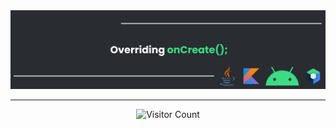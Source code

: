<div align="center">
  <img src="banner.png" alt="Banner" />
</div>

---

<div align="center">
  <img src="https://hits.sh/github.com/gangulwar.svg?style=for-the-badge&label=profile%20views" alt="Visitor Count" />
</div>
